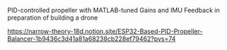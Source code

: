 PID-controlled propeller with MATLAB-tuned Gains and IMU Feedback in preparation of building a drone

https://narrow-theory-18d.notion.site/ESP32-Based-PID-Propeller-Balancer-1b9436c3d41a81a68238cb228ef79462?pvs=74
